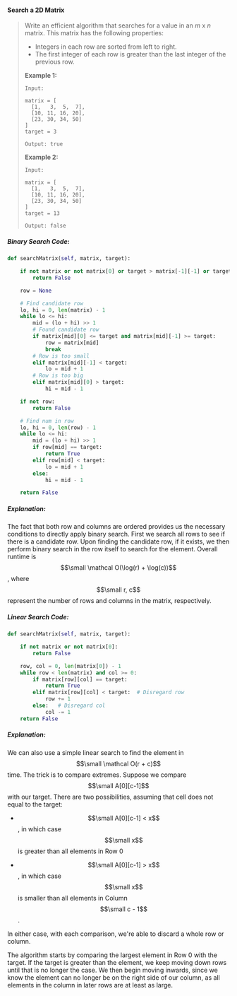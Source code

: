 #### Search a 2D Matrix

> Write an efficient algorithm that searches for a value in an _m_ x _n_ matrix. This matrix has the following properties:
>
> * Integers in each row are sorted from left to right.
> * The first integer of each row is greater than the last integer of the previous row.
>
> **Example 1:**
>
> ```
> Input:
>
> matrix = [
>   [1,   3,  5,  7],
>   [10, 11, 16, 20],
>   [23, 30, 34, 50]
> ]
> target = 3
>
> Output: true
> ```
>
> **Example 2:**
>
> ```
> Input:
>
> matrix = [
>   [1,   3,  5,  7],
>   [10, 11, 16, 20],
>   [23, 30, 34, 50]
> ]
> target = 13
>
> Output: false
> ```

##### Binary Search Code:

```py
def searchMatrix(self, matrix, target):

    if not matrix or not matrix[0] or target > matrix[-1][-1] or target < matrix[0][0]:
        return False

    row = None

    # Find candidate row
    lo, hi = 0, len(matrix) - 1
    while lo <= hi:
        mid = (lo + hi) >> 1
        # Found candidate row
        if matrix[mid][0] <= target and matrix[mid][-1] >= target:
            row = matrix[mid]
            break
        # Row is too small
        elif matrix[mid][-1] < target:
            lo = mid + 1
        # Row is too big
        elif matrix[mid][0] > target:
            hi = mid - 1

    if not row:
        return False

    # Find num in row
    lo, hi = 0, len(row) - 1
    while lo <= hi:
        mid = (lo + hi) >> 1
        if row[mid] == target:
            return True
        elif row[mid] < target:
            lo = mid + 1
        else:
            hi = mid - 1

    return False
```

##### Explanation:

The fact that both row and columns are ordered provides us the necessary conditions to directly apply binary search. First we search all rows to see if there is a candidate row. Upon finding the candidate row, if it exists, we then perform binary search in the row itself to search for the element. Overall runtime is $$\small \mathcal O(\log(r) + \log(c))$$, where $$\small r, c$$ represent the number of rows and columns in the matrix, respectively.

##### Linear Search Code:

```py
def searchMatrix(self, matrix, target):

    if not matrix or not matrix[0]:
        return False

    row, col = 0, len(matrix[0]) - 1
    while row < len(matrix) and col >= 0:
        if matrix[row][col] == target:
            return True
        elif matrix[row][col] < target:  # Disregard row
            row += 1
        else:   # Disregard col
            col -= 1
    return False
```

##### Explanation:

We can also use a simple linear search to find the element in $$\small \mathcal O(r + c)$$ time. The trick is to compare extremes. Suppose we compare $$\small A[0][c-1]$$ with our target. There are two possibilities, assuming that cell does not equal to the target:

* $$\small A[0][c-1] < x$$, in which case $$\small x$$ is greater than all elements in Row 0

* $$\small A[0][c-1] > x$$, in which case $$\small x$$ is smaller than all elements in Column $$\small c - 1$$.

In either case, with each comparison, we're able to discard a whole row or column. 

The algorithm starts by comparing the largest element in Row 0 with the target. If the target is greater than the element, we keep moving down rows until that is no longer the case. We then begin moving inwards, since we know the element can no longer be on the right side of our column, as all elements in the column in later rows are at least as large. 



